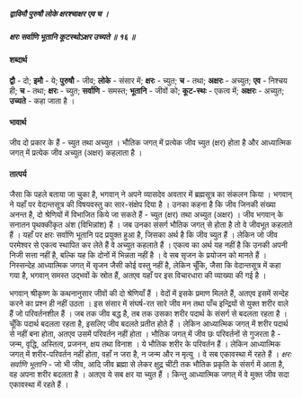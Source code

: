 ##### द्वाविमौ पुरुषौ लोके क्षरश्चाक्षर एव च ।
##### क्षरः सर्वाणि भूतानि कूटस्थोऽक्षर उच्यते ॥ १६ ॥

#### शब्दार्थ

**द्वौ** - दो; **इमौ** - ये; **पुरुषौ** - जीव; **लोके** - संसार में; **क्षरः** - च्युत; **च** - तथा; **अक्षरः** - अच्युत; **एव** - निश्चय ही; **च** - तथा; **क्षरः** - च्युत; **सर्वाणि** - समस्त; **भूतानि** - जीवों को; **कूट-स्थः** -  एकत्व में; **अक्षरः** - अच्युत; **उच्यते** - कहा जाता है ।

#### भावार्थ

जीव दो प्रकार के हैं - च्युत तथा अच्युत । भौतिक जगत् में प्रत्येक जीव च्युत (क्षर) होता है और आध्यात्मिक जगत् में प्रत्येक जीव अच्युत (अक्षर) कहलाता है ।

#### तात्पर्य

जैसा कि पहले बताया जा चुका है, भगवान् ने अपने व्यासदेव अवतार में ब्रह्मसूत्र का संकलन किया । भगवान् ने यहाँ पर वेदान्तसूत्र की विषयवस्तु का सार-संक्षेप दिया है । उनका कहना है कि जीव जिनकी संख्या अनन्त है, दो श्रेणियों में विभाजित किये जा सकते हैं - च्युत (क्षर) तथा अच्युत (अक्षर) । जीव भगवान् के सनातन पृथक्कीकृत अंश (विभिन्नांश) हैं । जब उनका संसर्ग भौतिक जगत् से होता है तो वे जीवभूत कहलाते हैं । यहाँ पर क्षरः सर्वाणि भूतानि पद प्रयुक्त हुआ है, जिसका अर्थ है कि जीव च्युत हैं । लेकिन जो जीव परमेश्वर से एकत्व स्थापित कर लेते हैं वे अच्युत कहलाते हैं । एकत्व का अर्थ यह नहीं है कि उनकी अपनी निजी सत्ता नहीं है, बल्कि यह कि दोनों में भिन्नता नहीं है । वे सब सृजन के प्रयोजन को मानते हैं । निस्सन्देह आध्यात्मिक जगत् में सृजन जैसी कोई वस्तु नहीं है, लेकिन चूँकि, जैसा कि वेदान्तसूत्र में कहा गया है, भगवान् समस्त उद्भवों के स्रोत हैं, अतएव यहाँ पर इस विचारधारा की व्याख्या की गई है ।

भगवान् श्रीकृष्ण के कथनानुसार जीवों की दो श्रेणियाँ हैं । वेदों में इसके प्रमाण मिलते हैं, अतएव इसमें सन्देह करने का प्रश्न ही नहीं उठता । इस संसार में संघर्ष-रत सारे जीव मन तथा पाँच इन्द्रियों से युक्त शरीर वाले हैं जो परिवर्तनशील हैं । जब तक जीव बद्ध है, तब तक उसका शरीर पदार्थ के संसर्ग से बदलता रहता है । चूँकि पदार्थ बदलता रहता है, इसलिए जीव बदलते प्रतीत होते हैं । लेकिन आध्यात्मिक जगत् में शरीर पदार्थ से नहीं बना होता, अतएव उसमें परिवर्तन नहीं होता । भौतिक जगत् में जीव छः परिवर्तनों से गुजरता है - जन्म, वृद्धि, अस्तित्व, प्रजनन, क्षय तथा विनाश । ये भौतिक शरीर के परिवर्तन हैं । लेकिन आध्यात्मिक जगत् में शरीर-परिवर्तन नहीं होता, वहाँ न जरा है, न जन्म और न मृत्यु । वे सब एकावस्था में रहते हैं । *क्षरः सर्वाणि भूतानि* - जो भी जीव, आदि जीव ब्रह्मा से लेकर क्षुद्र चींटी तक भौतिक प्रकृति के संसर्ग में आता है, वह अपना शरीर बदलता है । अतएव ये सब क्षर या च्युत हैं । किन्तु आध्यात्मिक जगत् में वे मुक्त जीव सदा एकावस्था में रहते हैं ।